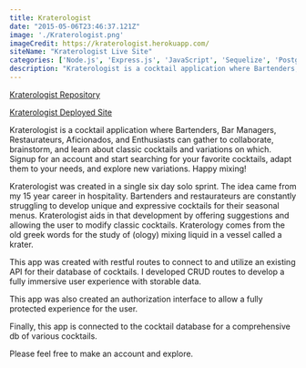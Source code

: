 ```yaml
---
title: Kraterologist
date: "2015-05-06T23:46:37.121Z"
image: './Kraterologist.png'
imageCredit: https://kraterologist.herokuapp.com/
siteName: "Kraterologist Live Site"
categories: ['Node.js', 'Express.js', 'JavaScript', 'Sequelize', 'PostgreSQL', 'CSS', 'HTML']
description: "Kraterologist is a cocktail application where Bartenders, Bar Managers, Restaurateurs, Aficionados, and Enthusiasts can gather to collaborate, brainstorm, and learn about classic cocktails and variations on which. Signup for an account and start searching for your favorite cocktails, adapt them to your needs, and explore new variations. Happy mixing!"  
---
```


[Kraterologist Repository](https://github.com/aharri64/VinDisBrew)

[Kraterologist Deployed Site](https://kraterologist.herokuapp.com/)

Kraterologist is a cocktail application where Bartenders, Bar Managers, Restaurateurs, Aficionados, and Enthusiasts can gather to collaborate, brainstorm, and learn about classic cocktails and variations on which. Signup for an account and start searching for your favorite cocktails, adapt them to your needs, and explore new variations. Happy mixing!

Kraterologist was created in a single six day solo sprint. The idea came from my 15 year career in hospitality. Bartenders and restaurateurs are constantly struggling to develop unique and expressive cocktails for their seasonal menus. Kraterologist aids in that development by offering suggestions and allowing the user to modify classic cocktails. Kraterology comes from the old greek words for the study of (ology) mixing liquid in a vessel called a krater.

This app was created with restful routes to connect to and utilize an existing API for their database of cocktails. I developed CRUD routes to develop a fully immersive user experience with storable data.

This app was also created an authorization interface to allow a fully protected experience for the user.

Finally, this app is connected to the cocktail database for a comprehensive db of various cocktails.

Please feel free to make an account and explore.